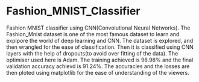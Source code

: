 # Fashion_MNIST_Classifier
 Fashion MNIST classifier using CNN(Convolutional Neural Networks). The Fashion_Mnist dataset is one of the most famous dataset to learn and explpore the world of deep learning and CNN. 
                                                  The dataset is explored, and then wrangled for the ease of classification. Then it is classified using CNN layers with the help of dropouts(to avoid over fitting of the data).
                                                  The optimiser used here is Adam. The training achieved is 98.98% and the final validation accuracy achievd is 91.24%.
                                                  The accuracies and the losses are then ploted using matplotlib for the ease of understanding of the viewers.
